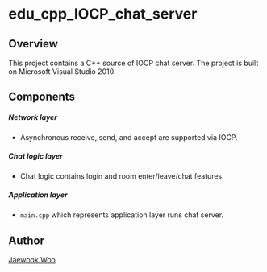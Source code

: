 # edu_cpp_IOCP_chat_server
 
Overview
--------
This project contains a C++ source of IOCP chat server. The project is built on Microsoft Visual Studio 2010.

Components
--------
##### Network layer
* Asynchronous receive, send, and accept are supported via IOCP.
##### Chat logic layer
* Chat logic contains login and room enter/leave/chat features.
##### Application layer
* <code>main.cpp</code> which represents application layer runs chat server.

Author
--------
[Jaewook Woo](https://github.com/wjw0926)